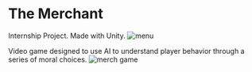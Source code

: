 # The Merchant
Internship Project. Made with Unity.
![menu](https://github.com/Kuriboss/TheMerchant/assets/78835067/9abac84b-b197-496b-8cfd-cdc803a1eda0)

Video game designed to use AI to understand player behavior through a series of moral choices.
![merch game](https://github.com/Kuriboss/TheMerchant/assets/78835067/5d8b4c71-94d9-4337-a404-45f09cfaabcd)

